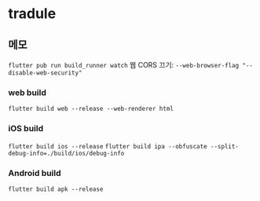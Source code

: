 # tradule

## 메모

`flutter pub run build_runner watch`
웹 CORS 끄기: `--web-browser-flag "--disable-web-security"`

### web build

`flutter build web --release --web-renderer html`

### iOS build

`flutter build ios --release`
`flutter build ipa --obfuscate --split-debug-info=./build/ios/debug-info`

### Android build

`flutter build apk --release`